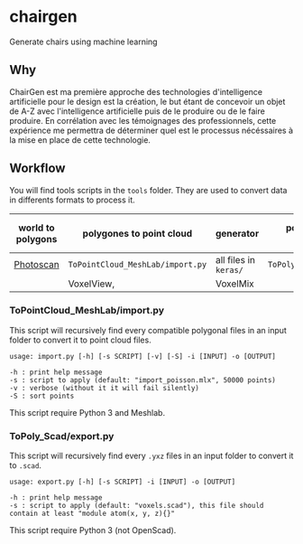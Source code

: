 # chairgen

Generate chairs using machine learning

## Why

ChairGen est ma première approche des technologies d'intelligence artificielle pour le design est la création, le but étant de concevoir un objet de A-Z avec l'intelligence artificielle puis de le produire ou de le faire produire.
En corrélation avec les témoignages des professionnels, cette expérience me permettra de déterminer quel est le processus nécéssaires à la mise en place de cette technologie.

## Workflow

You will find tools scripts in the `tools` folder. They are used to convert data in differents formats to process it. 

| world to polygons | polygones to point cloud | generator | point cloud to polygons | polygons to real world |
|:-----------------:|--------------------------|-----------|-------------------------|------------------------|
|[Photoscan](http://www.agisoft.com/)| `ToPointCloud_MeshLab/import.py` | all files in `keras/`  | `ToPoly_Scad/export.py` | [Cura](https://ultimaker.com/en/products/cura-software), etc. |
|                   |       VoxelView,         |  VoxelMix  |         |                        |

### ToPointCloud_MeshLab/import.py

This script will recursively find every compatible polygonal files in an input folder to convert it to point cloud files.


    usage: import.py [-h] [-s SCRIPT] [-v] [-S] -i [INPUT] -o [OUTPUT]

    -h : print help message
    -s : script to apply (default: "import_poisson.mlx", 50000 points)
    -v : verbose (without it it will fail silently)
    -S : sort points


This script require Python 3 and Meshlab.

### ToPoly_Scad/export.py

This script will recursively find every `.yxz` files in an input folder to convert it to `.scad`.

    usage: export.py [-h] [-s SCRIPT] -i [INPUT] -o [OUTPUT]

    -h : print help message
    -s : script to apply (default: "voxels.scad"), this file should contain at least "module atom(x, y, z){}"
    

This script require Python 3 (not OpenScad).
